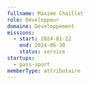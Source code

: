 ```yaml
---
fullname: Maxime Chaillet
role: Développeur
domaine: Développement
missions:
  - start: 2024-01-22
    end: 2024-06-30
    status: service
startups:
  - pass-sport
memberType: attributaire
---
```


